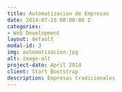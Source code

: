 ```yaml
---
title: Automatizacion de Empresas
date: 2014-07-16 00:00:00 Z
categories:
- Web Development
layout: default
modal-id: 3
img: automatizacion.jpg
alt: image-alt
project-date: April 2014
client: Start Bootstrap
description: Empresas tradicionales
---
```


